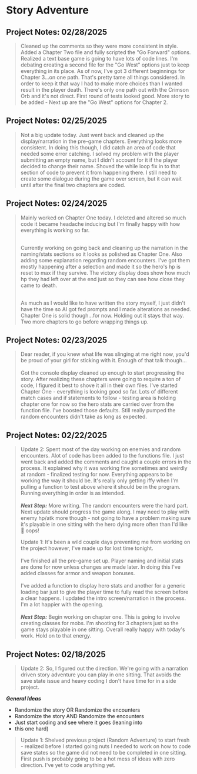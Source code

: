 # **Story Adventure**

## Project Notes: 02/28/2025 ##

> Cleaned up the comments so they were more consistent in style. Added a Chapter Two file and fully scripted the
> "Go Forward" options.  Realized a text base game is going to have lots of code lines. I'm debating creating a second
> file for the "Go West" options just to keep everything in its place. As of now, I've got 3 different beginnings for 
> Chapter 3...on one path.  That's pretty tame all things considered. In order to keep it that way I had to make more 
> choices than I wanted result in the player death. There's only one path out with the Crimson Orb and it's not direct.
> First round of tests looked good. More story to be added - Next up are the "Go West" options for Chapter 2.

## Project Notes: 02/25/2025 ##

> Not a big update today. Just went back and cleaned up the display/narration in the pre-game chapters.
> Everything looks more consistent. In doing this though, I did catch an area of code that needed some error catching.
> I solved my problem with the player submitting an empty name, but I didn't account for it if the player
> decided to change their name.  Shoved the while loop fix in to that section of code to prevent it from happening
> there. I still need to create some dialogue during the game over screen, but it can wait until after the final two 
> chapters are coded. 

## Project Notes: 02/24/2025 ##

> Mainly worked on Chapter One today. I deleted and altered so much code it became headache inducing
> but I'm finally happy with how everything is working so far. <br><br>
> 
> Currently working on going back and cleaning up the narration in the naming/stats sections so it looks as polished 
> as Chapter One. Also adding some explanation regarding random encounters. I've got them mostly happening after a 
> selection and made it so the hero's hp is reset to max if they survive. The victory display does show how much hp
> they had left over at the end just so they can see how close they came to death. <br><br>
>
> As much as I would like to have written the story myself, I just didn't have the time so AI got fed prompts and I made
> alterations as needed. Chapter One is solid though...for now.  Holding out it stays that way. Two more chapters to go 
> before wrapping things up.

## Project Notes: 02/23/2025 ##

> Dear reader, if you knew what life was slinging at me right now, you'd be proud of your
> girl for sticking with it. Enough of that talk though...<br><br>
> Got the console display cleaned up enough to start progressing the story.  After realizing these
> chapters were going to require a ton of code, I figured it best to shove it all in their own files.
> I've started Chapter One - everything is looking good so far. Lots of different match cases and if statements
> to follow - testing area is holding chapter one for now so the hero stats are carried over from the function
> file. I've boosted those defaults. Still really pumped the random encounters didn't take as long as expected.

## Project Notes: 02/22/2025 ##

> Update 2: Spent most of the day working on enemies and random encounters. Alot
> of code has been added to the functions file. I just went back and added the comments
> and caught a couple errors in the process.  It explained why it was working fine sometimes
> and weirdly at random - finalized testing for now.  Everything appears to be working the 
> way it should be. It's really only getting iffy when I'm pulling a function to test above
> where it should be in the program. Running everything in order is as intended. <br> <br>
> ***Next Step:*** More writing. The random encounters were the hard part. Next update
> should progress the game along. I may need to play with enemy hp/atk more though - not going
> to have a problem making sure it's playable in one sitting with the hero dying more often than
> I'd like  👀 oops!
> 
> Update 1: It's been a wild couple days preventing me from working on the project
> however, I've made up for lost time tonight. <br> <br>
> I've finished all the pre-game set up. Player naming and initial stats are 
> done for now unless changes are made later. In doing this I've added classes
> for armor and weapon bonuses. <br> <br>
> I've added a function to display hero stats and another for a generic loading
> bar just to give the player time to fully read the screen before a clear happens. 
> I updated the intro screen/narration in the process. I'm a lot happier with the
> opening. <br> <br>
> ***Next Step:*** Begin working on chapter one.  This is going to involve creating
> classes for mobs. I'm shooting for 3 chapters just so the game stays playable in
> one sitting. Overall really happy with today's work. Hold on to that energy.

## Project Notes: 02/18/2025 ##

> Update 2: So, I figured out the direction. We're going with a
> narration driven story adventure you can play in one sitting. 
> That avoids the save state issue and heavy coding I don't have
> time for in a side project. 

***General Ideas***
- Randomize the story OR Randomize the encounters
- Randomize the story AND Randomize the encounters
- Just start coding and see where it goes (leaning into
- this one hard)
>
> Update 1: Shelved previous project (Random Adventure) to start
> fresh - realized before I started going nuts I needed to work on
> how to code save states so the game did not need to be completed
> in one sitting. First push is probably going to be a hot mess of
> ideas with zero direction.  I've yet to code anything yet. 